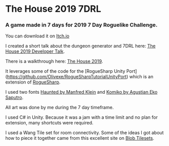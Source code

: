 # The House 2019 7DRL

### A game made in 7 days for 2019 7 Day Roguelike Challenge.

You can download it on [Itch.io](https://blockerz.itch.io/the-house-2019-7drl)

I created a short talk about the dungeon generator and 7DRL here: [The House 2019 Developer Talk](https://www.youtube.com/watch?v=EwPzRbSWpWY). 

There is a walkthrough here: [The House 2019](https://www.youtube.com/watch?v=n4L4jgvJTRs).

It leverages some of the code for the [RogueSharp Unity Port] (https://github.com/Olivexe/RogueSharpTutorialUnityPort) which is an extension of [RogueSharp](https://roguesharp.wordpress.com/). 

I used two fonts [Haunted by Manfred Klein](https://www.dafont.com/haunted.font) and [Komiko by Agustian Eko Saputro](https://www.1001freefonts.com/komiko.font).

All art was done by me during the 7 day timeframe. 

I used C# in Unity. Because it was a jam with a time limit and no plan for extension, many shortcuts were required. 

I used a Wang Tile set for room connectivity. Some of the ideas I got about how to piece it together came from this excellent site on [Blob Tilesets](http://cr31.co.uk/stagecast/wang/blob.html).




